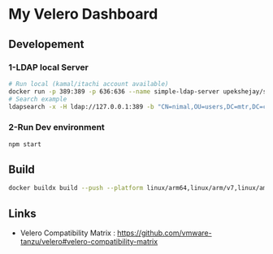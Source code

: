 # My Velero Dashboard



## Developement
### 1-LDAP local Server
```bash
# Run local (kamal/itachi account available)
docker run -p 389:389 -p 636:636 --name simple-ldap-server upekshejay/simple-ldap-test-server
# Search example
ldapsearch -x -H ldap://127.0.0.1:389 -b "CN=nimal,OU=users,DC=mtr,DC=com" -D "CN=admin,OU=users,DC=mtr,DC=com" -W
```
### 2-Run Dev environment
```bash
npm start
```

## Build
```bash
docker buildx build --push --platform linux/arm64,linux/arm/v7,linux/amd64 --tag medinvention/my-velero-dashboard:latest .
```

## Links
- Velero Compatibility Matrix : https://github.com/vmware-tanzu/velero#velero-compatibility-matrix